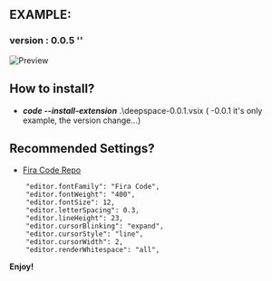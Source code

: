 
## EXAMPLE:
### version : 0.0.5 ''

![Preview](https://raw.githubusercontent.com/twopill/deepSpace-vscodetheme/main/example-theme.jpg)

##  How to install?

* ***code --install-extension*** .\deepspace-0.0.1.vsix ( -0.0.1 it's only example, the version change...)

## Recommended Settings?

* <a href="https://github.com/tonsky/FiraCode">Fira Code Repo</a>

```
    "editor.fontFamily": "Fira Code",
    "editor.fontWeight": "400",
    "editor.fontSize": 12,
    "editor.letterSpacing": 0.3,
    "editor.lineHeight": 23,
    "editor.cursorBlinking": "expand",
    "editor.cursorStyle": "line",
    "editor.cursorWidth": 2,
    "editor.renderWhitespace": "all",
```
**Enjoy!**
